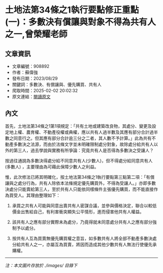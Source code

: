 # 土地法第34條之1執行要點修正重點(一)：多數決有償讓與對象不得為共有人之一,曾榮耀老師

## 文章資訊
- 文章編號：908892
- 作者：蘇偉強
- 發布日期：2023/08/29
- 關鍵詞：多數決、有償讓與、優先購買、共有人
- 爬取時間：2025-02-02 20:02:32
- 原文連結：[閱讀原文](https://real-estate.get.com.tw/Columns/detail.aspx?no=908892)

## 內文
首先，土地法第34條之1第1項規定：「共有土地或建築改良物，其處分、變更及設定地上權、農育權、不動產役權或典權，應以共有人過半數及其應有部分合計過半數之同意行之。但其應有部分合計逾三分之二者，其人數不予計算。」此為共有不動產多數決之法源，而由於法條文字並未明確限制處分對象，故除處分給共有人以外的第三人，過去學說與實務有所爭論：究竟共有人是否得為多數決之受讓人？

按過往通說為多數決得處分給不同意共有人(少數人)，但不得處分給同意共有人(多數人) ，主要理由為可藉此保障少數人之利益。

惟，此次修法已將其明確化，按土地法第34條之1執行要點第三點第二項：「有償讓與之處分行為，共有人除依本法條規定優先購買外，不得為受讓人。」亦即多數決處分只能賣給第三人，至於共有人只能依同樣條件主張優先購買，而不能直接作為買受人。其理由整理如下：

1. 承買之共有人可能與同意出賣共有人密謀合議，並參與價格決定，聯合以較低價金出售給自己，有利害衝突顯失公平情形，進而侵害他共有人權益。

2. 該共有人之應有部分實際未為處分，乃竟得就未同意處分共有人之應有部分強制予以處分。

3. 按共有人互為買賣無優先購買權之意旨，如多數共有人將全部不動產多數決處分給共有人之一，亦屬互為買賣，將因而造成其他少數共有人無法行使優先承購權。
---
*注：本文圖片存放於 ./images/ 目錄下*
